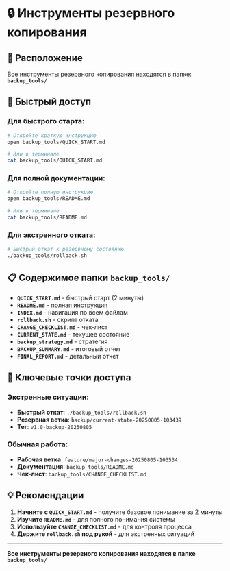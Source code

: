 # 🔒 Инструменты резервного копирования

## 📁 Расположение

Все инструменты резервного копирования находятся в папке: **`backup_tools/`**

## 🚀 Быстрый доступ

### Для быстрого старта:
```bash
# Откройте краткую инструкцию
open backup_tools/QUICK_START.md

# Или в терминале
cat backup_tools/QUICK_START.md
```

### Для полной документации:
```bash
# Откройте полную инструкцию
open backup_tools/README.md

# Или в терминале
cat backup_tools/README.md
```

### Для экстренного отката:
```bash
# Быстрый откат к резервному состоянию
./backup_tools/rollback.sh
```

## 📋 Содержимое папки `backup_tools/`

- **`QUICK_START.md`** - быстрый старт (2 минуты)
- **`README.md`** - полная инструкция
- **`INDEX.md`** - навигация по всем файлам
- **`rollback.sh`** - скрипт отката
- **`CHANGE_CHECKLIST.md`** - чек-лист
- **`CURRENT_STATE.md`** - текущее состояние
- **`backup_strategy.md`** - стратегия
- **`BACKUP_SUMMARY.md`** - итоговый отчет
- **`FINAL_REPORT.md`** - детальный отчет

## 🎯 Ключевые точки доступа

### Экстренные ситуации:
- **Быстрый откат**: `./backup_tools/rollback.sh`
- **Резервная ветка**: `backup/current-state-20250805-103439`
- **Тег**: `v1.0-backup-20250805`

### Обычная работа:
- **Рабочая ветка**: `feature/major-changes-20250805-103534`
- **Документация**: `backup_tools/README.md`
- **Чек-лист**: `backup_tools/CHANGE_CHECKLIST.md`

## 💡 Рекомендации

1. **Начните с `QUICK_START.md`** - получите базовое понимание за 2 минуты
2. **Изучите `README.md`** - для полного понимания системы
3. **Используйте `CHANGE_CHECKLIST.md`** - для контроля процесса
4. **Держите `rollback.sh` под рукой** - для экстренных ситуаций

---

**Все инструменты резервного копирования находятся в папке `backup_tools/`** 